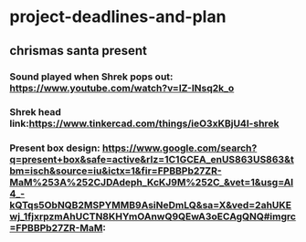 # project-deadlines-and-plan

## chrismas santa present

### Sound played when Shrek pops out: https://www.youtube.com/watch?v=IZ-INsq2k_o
### Shrek head link:https://www.tinkercad.com/things/ieO3xKBjU4l-shrek
### Present box design: https://www.google.com/search?q=present+box&safe=active&rlz=1C1GCEA_enUS863US863&tbm=isch&source=iu&ictx=1&fir=FPBBPb27ZR-MaM%253A%252CJDAdeph_KcKJ9M%252C_&vet=1&usg=AI4_-kQTqs5ObNQB2MSPYMMB9AsiNeDmLQ&sa=X&ved=2ahUKEwj_1fjxrpzmAhUCTN8KHYmOAnwQ9QEwA3oECAgQNQ#imgrc=FPBBPb27ZR-MaM:
